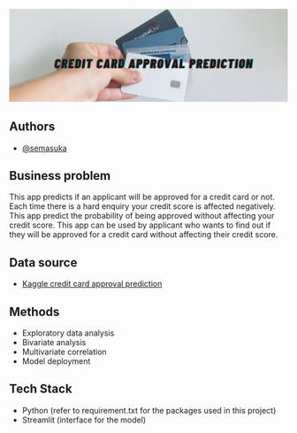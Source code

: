 ![banner](assets/Credit_card_approval_banner.png)

## Authors

- [@semasuka](https://www.github.com/semasuka)

## Business problem

This app predicts if an applicant will be approved for a credit card or not. Each time there is a hard enquiry your credit score is affected negatively. This app predict the probability of being approved without affecting your credit score. This app can be used by applicant who wants to find out if they will be approved for a credit card without affecting their credit score.

## Data source

- [Kaggle credit card approval prediction](https://www.kaggle.com/rikdifos/credit-card-approval-prediction)

## Methods

- Exploratory data analysis
- Bivariate analysis
- Multivariate correlation
- Model deployment

## Tech Stack

- Python (refer to requirement.txt for the packages used in this project)
- Streamlit (interface for the model)








